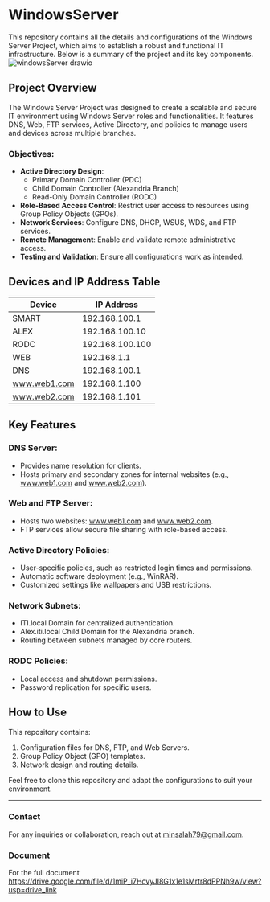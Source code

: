 # WindowsServer
This repository contains all the details and configurations of the Windows Server Project, which aims to establish a robust and functional IT infrastructure. Below is a summary of the project and its key components.
![windowsServer drawio](https://github.com/user-attachments/assets/d3a6c0e4-d950-43d3-bdb4-0662842e7de2)

## Project Overview
The Windows Server Project was designed to create a scalable and secure IT environment using Windows Server roles and functionalities. It features DNS, Web, FTP services, Active Directory, and policies to manage users and devices across multiple branches.

### Objectives:
- **Active Directory Design**: 
  - Primary Domain Controller (PDC) 
  - Child Domain Controller (Alexandria Branch) 
  - Read-Only Domain Controller (RODC)
- **Role-Based Access Control**: Restrict user access to resources using Group Policy Objects (GPOs).
- **Network Services**: Configure DNS, DHCP, WSUS, WDS, and FTP services.
- **Remote Management**: Enable and validate remote administrative access.
- **Testing and Validation**: Ensure all configurations work as intended.

## Devices and IP Address Table
| **Device**    | **IP Address**      |
|---------------|---------------------|
| SMART         | 192.168.100.1       |
| ALEX          | 192.168.100.10      |
| RODC          | 192.168.100.100     |
| WEB           | 192.168.1.1         |
| DNS           | 192.168.100.1       |
| www.web1.com  | 192.168.1.100       |
| www.web2.com  | 192.168.1.101       |

## Key Features
### DNS Server:
- Provides name resolution for clients.
- Hosts primary and secondary zones for internal websites (e.g., www.web1.com and www.web2.com).

### Web and FTP Server:
- Hosts two websites: www.web1.com and www.web2.com.
- FTP services allow secure file sharing with role-based access.

### Active Directory Policies:
- User-specific policies, such as restricted login times and permissions.
- Automatic software deployment (e.g., WinRAR).
- Customized settings like wallpapers and USB restrictions.

### Network Subnets:
- ITI.local Domain for centralized authentication.
- Alex.iti.local Child Domain for the Alexandria branch.
- Routing between subnets managed by core routers.

### RODC Policies:
- Local access and shutdown permissions.
- Password replication for specific users.

## How to Use
This repository contains:
1. Configuration files for DNS, FTP, and Web Servers.
2. Group Policy Object (GPO) templates.
3. Network design and routing details.

Feel free to clone this repository and adapt the configurations to suit your environment.

---

### Contact
For any inquiries or collaboration, reach out at minsalah79@gmail.com.

### Document
For the full document https://drive.google.com/file/d/1miP_i7HcvyJI8G1x1e1sMrtr8dPPNh9w/view?usp=drive_link


